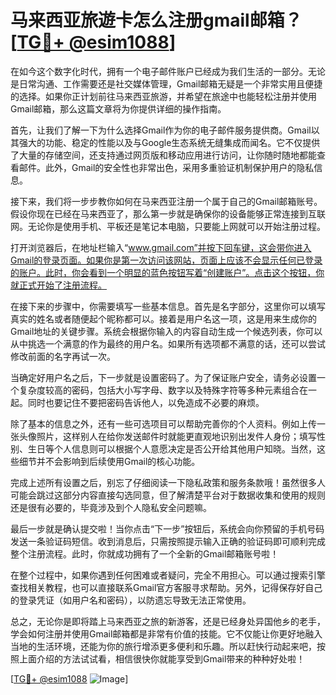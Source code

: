 # 马来西亚旅遊卡怎么注册gmail邮箱？[[TG💪+ @esim1088](https://t.me/s/esim1088)]

在如今这个数字化时代，拥有一个电子邮件账户已经成为我们生活的一部分。无论是日常沟通、工作需要还是社交媒体管理，Gmail邮箱无疑是一个非常实用且便捷的选择。如果你正计划前往马来西亚旅游，并希望在旅途中也能轻松注册并使用Gmail邮箱，那么这篇文章将为你提供详细的操作指南。

首先，让我们了解一下为什么选择Gmail作为你的电子邮件服务提供商。Gmail以其强大的功能、稳定的性能以及与Google生态系统无缝集成而闻名。它不仅提供了大量的存储空间，还支持通过网页版和移动应用进行访问，让你随时随地都能查看邮件。此外，Gmail的安全性也非常出色，采用多重验证机制保护用户的隐私信息。

接下来，我们将一步步教你如何在马来西亚注册一个属于自己的Gmail邮箱账号。假设你现在已经在马来西亚了，那么第一步就是确保你的设备能够正常连接到互联网。无论你是使用手机、平板还是笔记本电脑，只要能上网就可以开始注册过程。

打开浏览器后，在地址栏输入“www.gmail.com”并按下回车键，这会带你进入Gmail的登录页面。如果你是第一次访问该网站，页面上应该不会显示任何已登录的账户。此时，你会看到一个明显的蓝色按钮写着“创建账户”。点击这个按钮，你就正式开始了注册流程。

在接下来的步骤中，你需要填写一些基本信息。首先是名字部分，这里你可以填写真实的姓名或者随便起个昵称都可以。接着是用户名这一项，这是用来生成你的Gmail地址的关键步骤。系统会根据你输入的内容自动生成一个候选列表，你可以从中挑选一个满意的作为最终的用户名。如果所有选项都不满意的话，还可以尝试修改前面的名字再试一次。

当确定好用户名之后，下一步就是设置密码了。为了保证账户安全，请务必设置一个复杂度较高的密码，包括大小写字母、数字以及特殊字符等多种元素组合在一起。同时也要记住不要把密码告诉他人，以免造成不必要的麻烦。

除了基本的信息之外，还有一些可选项目可以帮助完善你的个人资料。例如上传一张头像照片，这样别人在给你发送邮件时就能更直观地识别出发件人身份；填写性别、生日等个人信息则可以根据个人意愿决定是否公开给其他用户知晓。当然，这些细节并不会影响到后续使用Gmail的核心功能。

完成上述所有设置之后，别忘了仔细阅读一下隐私政策和服务条款哦！虽然很多人可能会跳过这部分内容直接勾选同意，但了解清楚平台对于数据收集和使用的规则还是很有必要的，毕竟涉及到个人隐私安全问题嘛。

最后一步就是确认提交啦！当你点击“下一步”按钮后，系统会向你预留的手机号码发送一条验证码短信。收到消息后，只需按照提示输入正确的验证码即可顺利完成整个注册流程。此时，你就成功拥有了一个全新的Gmail邮箱账号啦！

在整个过程中，如果你遇到任何困难或者疑问，完全不用担心。可以通过搜索引擎查找相关教程，也可以直接联系Gmail官方客服寻求帮助。另外，记得保存好自己的登录凭证（如用户名和密码），以防遗忘导致无法正常使用。

总之，无论你是即将踏上马来西亚之旅的新游客，还是已经身处异国他乡的老手，学会如何注册并使用Gmail邮箱都是非常有价值的技能。它不仅能让你更好地融入当地的生活环境，还能为你的旅行增添更多便利和乐趣。所以赶快行动起来吧，按照上面介绍的方法试试看，相信很快你就能享受到Gmail带来的种种好处啦！

[[TG💪+ @esim1088](https://t.me/s/esim1088) ![Image](https://i.postimg.cc/4NQfJmqS/Snipaste-2025-05-13-00-14-12.png)]